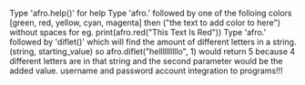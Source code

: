 Type 'afro.help()' for help
Type 'afro.' followed by one of the folloing colors [green, red, yellow, cyan, magenta] then ("the text to add color to here") without spaces for eg. print(afro.red("This Text Is Red"))
Type 'afro.' followed by 'diflet()' which will find the amount of different letters in a string.            (string, starting_value) so afro.diflet("hellllllllllo", 1) would return 5 because 4 different letters are in that string and the second parameter would be the added value.
username and password account integration to programs!!!